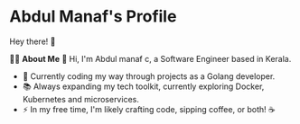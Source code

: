 # Abdul Manaf's Profile

Hey there! 👋

👩‍💻 **About Me**
👋 Hi, I'm Abdul manaf c, a Software Engineer based in Kerala.

- 🔭 Currently coding my way through projects as a Golang developer.
- 📚 Always expanding my tech toolkit, currently exploring Docker, Kubernetes and microservices.
- ⚡ In my free time, I'm likely crafting code, sipping coffee, or both! ☕

<!---
abdulmanafc2001/abdulmanafc2001 is a ✨ special ✨ repository because its `README.md` (this file) appears on your GitHub profile.
You can click the Preview link to take a look at your changes.
--->
